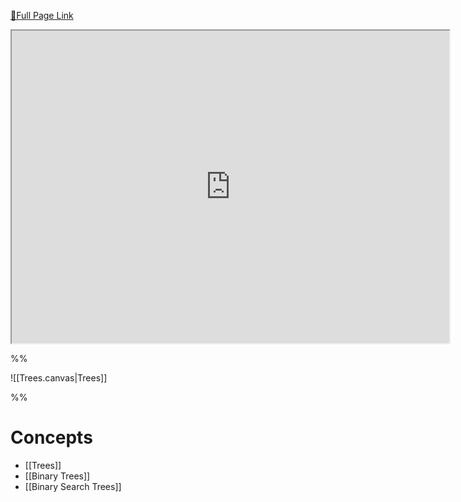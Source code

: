 [🔗Full Page Link](http://server.isaacklugman.com/programming-II/trees.html)

<iframe src="http://server.isaacklugman.com/programming-II/trees.html" width="700px" height="500px"></iframe>

%%

![[Trees.canvas|Trees]]

%%

# Concepts

- [[Trees]]
- [[Binary Trees]]
- [[Binary Search Trees]]
